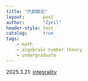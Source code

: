 ```yaml
---
title: "代数数论"
layout:       post
author:       "Zyeil"
header-style: text
catalog:      true
tags:
    - math
    - algebraic number theory
    - undergraduate
---
```


2025.3.21: [integrality](https://drive.google.com/file/d/1dcgX6kxNt4GE0m0tx8-r5YHPx7DWSu-r/view?usp=sharing)
